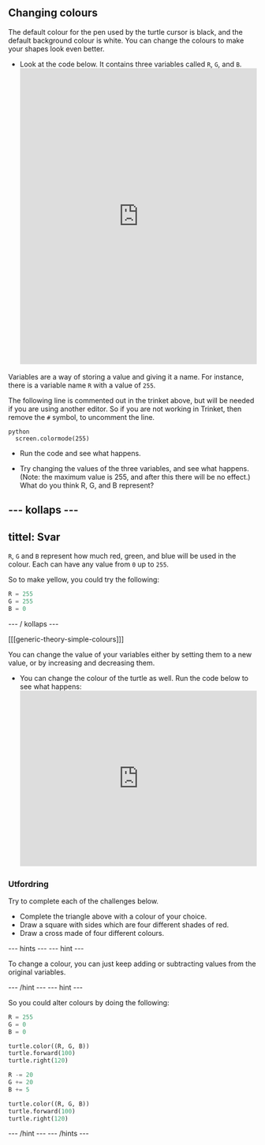 ## Changing colours

The default colour for the pen used by the turtle cursor is black, and the default background colour is white. You can change the colours to make your shapes look even better.

- Look at the code below. It contains three variables called `R`, `G`, and `B`. <iframe src="https://trinket.io/embed/python/b964b7d3ce" width="100%" height="600" frameborder="0" marginwidth="0" marginheight="0" allowfullscreen></iframe> 

Variables are a way of storing a value and giving it a name. For instance, there is a variable name `R` with a value of `255`.

The following line is commented out in the trinket above, but will be needed if you are using another editor. So if you are not working in Trinket, then remove the `#` symbol, to uncomment the line.

    python
      screen.colormode(255)

- Run the code and see what happens.

- Try changing the values of the three variables, and see what happens. (Note: the maximum value is 255, and after this there will be no effect.) What do you think R, G, and B represent?

## \--- kollaps \---

## tittel: Svar

`R`, `G` and `B` represent how much red, green, and blue will be used in the colour. Each can have any value from `0` up to `255`.

So to make yellow, you could try the following:

```python
R = 255
G = 255
B = 0
```

\--- / kollaps \---

[[[generic-theory-simple-colours]]]

You can change the value of your variables either by setting them to a new value, or by increasing and decreasing them.

- You can change the colour of the turtle as well. Run the code below to see what happens: <iframe src="https://trinket.io/embed/python/ab6732d60e" width="100%" height="356" frameborder="0" marginwidth="0" marginheight="0" allowfullscreen></iframe> 

### Utfordring

Try to complete each of the challenges below.

- Complete the triangle above with a colour of your choice.
- Draw a square with sides which are four different shades of red.
- Draw a cross made of four different colours.

\--- hints \--- \--- hint \---

To change a colour, you can just keep adding or subtracting values from the original variables.

\--- /hint \--- \--- hint \---

So you could alter colours by doing the following:

```python
R = 255
G = 0
B = 0

turtle.color((R, G, B))
turtle.forward(100)
turtle.right(120)

R -= 20
G += 20
B += 5

turtle.color((R, G, B))
turtle.forward(100)
turtle.right(120)
```

\--- /hint \--- \--- /hints \---